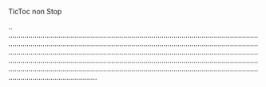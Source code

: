 TicToc non Stop

..
........................................................................................................................................................................................................................................................................................................................................................................................................................................................................................................................................................................................................................................................................................